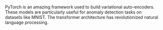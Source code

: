 PyTorch is an amazing framework used to build variational auto-encoders.
These models are particularly useful for anomaly detection tasks on datasets like MNIST.
The transformer architecture has revolutionized natural language processing.
